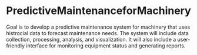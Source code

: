 # PredictiveMaintenanceforMachinery
Goal is to develop a predictive maintenance system for machinery that uses histrocial data to forecast maintenance needs. The system will include data collection, processing, analysis, and visualization. It will also include a user-friendly interface for monitoring equipment status and generating reports.
